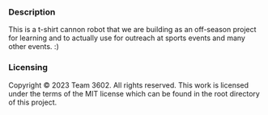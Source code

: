 ### Description
This is a t-shirt cannon robot that we are building as an off-season project for
learning and to actually use for outreach at sports events and many other events. :)

### Licensing
Copyright © 2023 Team 3602. All rights reserved. This work is licensed
under the terms of the MIT license which can be found in the root directory of this project.

